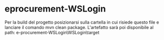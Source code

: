# eprocurement-WSLogin

Per la build del progetto posizionarsi sulla cartella in cui risiede questo file e lanciare il comando mvn clean package.
L'artefatto sarà poi disponibile al path: e-procurement-WSLogin\WSLogin\target
